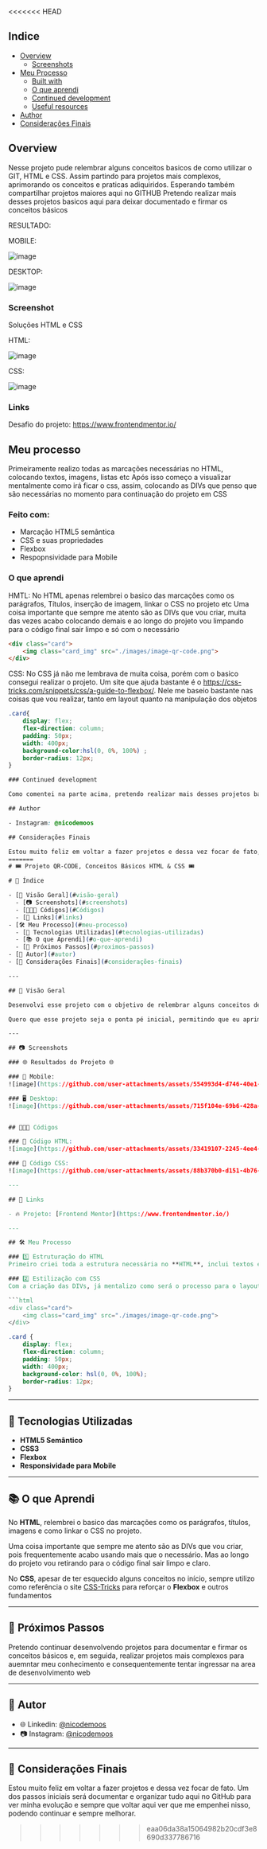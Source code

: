 <<<<<<< HEAD
## Indice

- [Overview](#overview)
  - [Screenshots](#screenshot)
- [Meu Processo](#Meu-processo)
  - [Built with](#Feito-com)
  - [O que aprendi](#O-que-aprendi)
  - [Continued development](#continued-development)
  - [Useful resources](#useful-resources)
- [Author](#author)
- [Considerações Finais](#acknowledgments)

## Overview
  Nesse projeto pude relembrar alguns conceitos basicos de como utilizar o GIT, HTML e CSS. Assim partindo para projetos mais complexos, aprimorando os conceitos e praticas adiquiridos. Esperando também compartilhar projetos maiores aqui no GITHUB
  Pretendo realizar mais desses projetos basicos aqui para deixar documentado e firmar os conceitos básicos

RESULTADO:

  MOBILE:
  
  ![image](https://github.com/user-attachments/assets/554993d4-d746-40e1-8ba0-4da20b4c7dbc)

  DESKTOP:
  
  ![image](https://github.com/user-attachments/assets/715f104e-69b6-428a-87fb-9507227cfa21)
  
### Screenshot

Soluções HTML e CSS

HTML:

![image](https://github.com/user-attachments/assets/33419107-2245-4ee4-b24c-6b82632b85a0)



CSS:

![image](https://github.com/user-attachments/assets/88b370b0-d151-4b76-9b34-aa50037135f8)


### Links

Desafio do projeto: https://www.frontendmentor.io/

## Meu processo

Primeiramente realizo todas as marcações necessárias no HTML, colocando textos, imagens, listas etc
Após isso começo a visualizar mentalmente como irá ficar o css, assim, colocando as DIVs que penso que são necessárias no momento para continuação do projeto em CSS


### Feito com:

- Marcação HTML5 semântica
- CSS e suas propriedades
- Flexbox
- Respopnsividade para Mobile


### O que aprendi

HMTL: No HTML apenas relembrei o basico das marcações como os parágrafos, Títulos, inserção de imagem, linkar o CSS no projeto etc
Uma coisa importante que sempre me atento são as DIVs que vou criar, muita das vezes acabo colocando demais e ao longo do projeto vou limpando para o código final sair limpo e só com o necessário

```html
<div class="card">
    <img class="card_img" src="./images/image-qr-code.png">
</div>
```
CSS: No CSS já não me lembrava de muita coisa, porém com o basico consegui realizar o projeto. Um site que ajuda bastante é o https://css-tricks.com/snippets/css/a-guide-to-flexbox/. Nele me baseio bastante nas coisas que vou realizar, tanto em layout quanto na manipulação dos objetos

```css
.card{
    display: flex;
    flex-direction: column;
    padding: 50px;
    width: 400px;
    background-color:hsl(0, 0%, 100%) ;
    border-radius: 12px;
}

### Continued development

Como comentei na parte acima, pretendo realizar mais desses projetos basicos aqui para deixar documentado e firmar os conceitos básicos. Após isso realizar projetos maiores para auemntar meu conhecimento e consequentemente tentar ingressar na area

## Author

- Instagram: @nicodemoos

## Considerações Finais

Estou muito feliz em voltar a fazer projetos e dessa vez focar de fato, um dos passos iniciais será documentar e organizar tudo aqui no GitHub para ver minha evolução e sempre que voltar aqui ver que me empenhei em algo, assim podendo sempre continuar para ficar cada vez melhor
=======
# 🎟️ Projeto QR-CODE, Conceitos Básicos HTML & CSS 🎟️

# 📌 Índice

- [📖 Visão Geral](#visão-geral)
  - [📷 Screenshots](#screenshots)
  - [👨🏼‍💻 Códigos](#Códigos)
  - [🔗 Links](#links)
- [🛠 Meu Processo](#meu-processo)
  - [🚀 Tecnologias Utilizadas](#tecnologias-utilizadas)
  - [📚 O que Aprendi](#o-que-aprendi)
  - [📌 Próximos Passos](#proximos-passos)
- [👤 Autor](#autor)
- [🎯 Considerações Finais](#considerações-finais)

---

## 📖 Visão Geral

Desenvolvi esse projeto com o objetivo de relembrar alguns conceitos de **Git, HTML e CSS**. 

Quero que esse projeto seja o ponta pé inicial, permitindo que eu aprimore o conceito e a prática. Meu objetivo é compartilhar mais projetos aqui no **GitHub**, documentando toda a minha evolução e melhorando meu conhecimento.

---

## 📷 Screenshots

### 🌐 Resultados do Projeto 🌐

### 📱 Mobile:
![image](https://github.com/user-attachments/assets/554993d4-d746-40e1-8ba0-4da20b4c7dbc)

### 🖥️ Desktop:
![image](https://github.com/user-attachments/assets/715f104e-69b6-428a-87fb-9507227cfa21)


## 👨🏼‍💻 Códigos

### 🔧 Código HTML:
![image](https://github.com/user-attachments/assets/33419107-2245-4ee4-b24c-6b82632b85a0)

### 🎨 Código CSS:
![image](https://github.com/user-attachments/assets/88b370b0-d151-4b76-9b34-aa50037135f8)

---

## 🔗 Links

- 🔥 Projeto: [Frontend Mentor](https://www.frontendmentor.io/)

---

## 🛠 Meu Processo

### 1️⃣ Estruturação do HTML
Primeiro criei toda a estrutura necessária no **HTML**, inclui textos e imagens. Depois realizei a adição das DIVs pois me garante uma base sólida para a estilização com CSS.

### 2️⃣ Estilização com CSS
Com a criação das DIVs, já mentalizo como será o processo para o layout final. Durante o processo, vou retirando as informações que acho desnecessárias para limpar o código

```html
<div class="card">
    <img class="card_img" src="./images/image-qr-code.png">
</div>
```

```css
.card {
    display: flex;
    flex-direction: column;
    padding: 50px;
    width: 400px;
    background-color: hsl(0, 0%, 100%);
    border-radius: 12px;
}
```

---

## 🚀 Tecnologias Utilizadas

- **HTML5 Semântico**
- **CSS3**
- **Flexbox**
- **Responsividade para Mobile**

---

## 📚 O que Aprendi

No **HTML**, relembrei o basico das marcações como os parágrafos, títulos, imagens e como linkar o CSS no projeto.

Uma coisa importante que sempre me atento são as DIVs que vou criar, pois frequentemente acabo usando mais que o necessário. Mas ao longo do projeto vou retirando para o código final sair limpo e claro.

No **CSS**, apesar de ter esquecido alguns conceitos no início, sempre utilizo como referência o site [CSS-Tricks](https://css-tricks.com/snippets/css/a-guide-to-flexbox/) para reforçar o  **Flexbox** e outros fundamentos

---

## 📌 Próximos Passos

Pretendo continuar desenvolvendo projetos para documentar e firmar os conceitos básicos e, em seguida, realizar projetos mais complexos para auemntar meu conhecimento e consequentemente tentar ingressar na area de desenvolvimento web

---

## 👤 Autor
- 🌐 Linkedin:  [@nicodemoos](https://www.linkedin.com/in/nicodemoos/)
- 📷 Instagram: [@nicodemoos](https://www.instagram.com/nicodemoos)

---

## 🎯 Considerações Finais

Estou muito feliz em voltar a fazer projetos e dessa vez focar de fato. Um dos passos iniciais será documentar e organizar tudo aqui no GitHub para ver minha evolução e sempre que voltar aqui ver que me empenhei nisso, podendo continuar e sempre melhorar.

>>>>>>> eaa06da38a15064982b20cdf3e8690d337786716
